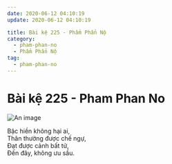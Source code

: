 ```yaml
---
date: 2020-06-12 04:10:19
update: 2020-06-12 04:10:19

title: Bài kệ 225 - Phẩm Phẩn Nộ
category:
  - pham-phan-no
  - Phẩm Phẩn Nộ
tag:
  - pham-phan-no
---
```


# Bài kệ 225 - Pham Phan No

![An image](/img/pham-phan-no/pham-phan-no-225.jpg)

Bậc hiền không hại ai,<br>Thân thường được chế ngự,<br>Ðạt được cảnh bất tử,<br>Ðến đây, không ưu sầu.<br>
